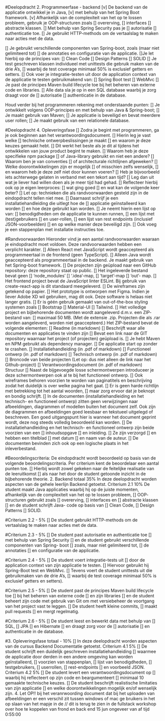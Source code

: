 #Deelopdracht 2. Programmeerfase - backend
[v] De backend van de applicatie ontwikkel je in Java,
[v] met behulp van het Spring Boot framework.
[v] Afhankelijk van de complexiteit van het op te lossen probleem, gebruik je OOP-structuren zoals
[] overerving,
[] interfaces
[] abstracte klassen.
[] Met behulp van Spring Security pas je
[] autorisatie
[] authenticatie toe.
[] Je gebruikt HTTP-methods om de vertaalslag te maken naar acties met de data.

[] Je gebruikt verschillende componenten van Spring-boot, zoals (maar niet gelimiteerd tot)
[] de annotaties en configuratie van de applicatie.
[]Je let hierbij op de principes van:
[] Clean Code
[] Design Patterns
[] SOLID
[] Je test geschreven klassen individueel met unittests die gebruik maken van de drie A’s,
[] waarbij de test coverage minimaal 50% is exclusief getters en setters.
[] Ook voer je integratie-testen uit door de application context van de applicatie te testen gebruikmakend van:
[] Spring Boot test
[] WebMvc
[] Je past de principes Maven build lifecycle toe bij het beheren van externe code en libraries.
[] Alle data sla je op in een SQL database waarbij je zorg draagt voor de
[] autorisatie
[] authenticatie in de database.

Houd verder bij het programmeren rekening met onderstaande punten:
[] Je ontwikkelt volgens OOP-principes en met behulp van Java & Spring-boot;
[] Je maakt gebruik van Maven;
[] Je applicatie is beveiligd en bevat meerdere user rollen;
[] Je maakt gebruik van een relationele database. 

#Deelopdracht 4. Opleveringsfase
[] Zodra je begint met programmeren, ga je ook beginnen aan het verantwoordingsdocument.
[] Hierin leg je vast welke
[] technische ontwerpbeslissingen je maakt
[] en waarom je deze keuzes gemaakt hebt.
[] Dit werkt het beste als je dit al tijdens het ontwikkelen van jouw product begint te maken.
[] Waarom heb je deze specifieke npm package
[] of Java-library gebruikt en niet een andere?
[] Waarom ben je van conventies
[] of architecturale richtlijnen afgeweken?
[] Welke doorontwikkelingen zijn er mogelijk
[] of misschien zelfs wenselijk,
[] en waarom heb je deze zelf niet door kunnen voeren?
[] Heb je bijvoorbeeld iets achterwege gelaten in verband met een tekort aan tijd?
[] Leg dan uit wat je liever had willen doen als je meer tijd had gehad.
[] Reflecteer hierbij ook op je eigen leerproces:
[] wat ging goed
[] en wat kan de volgende keer beter?
[] Let op: technieken die als randvoorwaarden gesteld zijn in de eindopdracht tellen niet mee.
[] Daarnaast schrijf je een installatiehandleiding die uitlegt hoe de
[] applicatie geïnstalleerd kan worden
[] en hoe deze gebruikt kan worden.
[] Je neemt hierin een lijst op van:
[] benodigdheden om de applicatie te kunnen runnen,
[] een lijst met (test)gebruikers
[] en user-rollen,
[] een lijst van rest endpoints (inclusief JSON-voorbeelden)
[] en op welke manier deze beveiligd zijn.
[] Ook voeg je een stappenplan met installatie instructies toe.

#Randvoorwaarden
Hieronder vind je een aantal randvoorwaarden waaraan je eindopdracht moet voldoen. Deze randvoorwaarden hebben een
verplicht karakter.
[] Alleen React met JavaScript wordt geaccepteerd als programmeertaal in de frontend (geen TypeScript).
[] Alleen Java wordt geaccepteerd als programmeertaal in de backend. Je maakt gebruik van het Spring-boot framework.
[] De projecten zijn geüpload naar een GitHub repository: deze repository staat op public.
[] Het ingeleverde bestand bevat geen
[] ‘node_modules’
[] ‘.idea’-map,
[] ‘target’-map
[] ‘out’- map.
[] Het frontend project bevat de JavaScript linter ESLint. Bij gebruik van create-react-app is dit
standaard meegeleverd.
[] De wireframes zijn getekend op papier.
[] Het prototype is ontworpen met Figma. Indien je liever Adobe XD wil gebruiken, mag dit ook.
Deze software is helaas niet langer gratis.
[] Er is géén gebruik gemaakt van out-of-the-box styling systemen zoals
[] Bootstrap
[] Material-UI
[] Tailwind.
[] Het volledige project en bijbehorende documenten wordt aangeleverd d.m.v. een ZIP- bestand van:
[] maximaal 50 MB. (Met de extensie .zip. Projecten die als .rar worden aangeleverd, worden niet geaccepteerd.)
Het ZIP-bestand bevat de volgende elementen:
[] Readme (in markdown)
[] Beschrijft waar alle documenten en applicaties te vinden zijn
[] Bevat een link naar de GIT repository waarnaar het project (of projecten) geüpload is.
[] Je hebt Maven en NPM gebruikt als dependency manager.
[] De applicatie start op zonder te crashen.
[] Installatiehandleiding (in .pdf of markdown)
[] Functioneel ontwerp (in .pdf of markdown)
[] Technisch ontwerp (in .pdf of markdown)
[] Broncode van beide projecten (Let op: dus niet alleen de link naar het Github-project)
[] Verantwoordingsdocument (in .pdf of markdown)
Structuur
[] Naast de bijgevoegde losse schermontwerpen introduceer je deze schermontwerpen ook al te bij het
functioneel ontwerp.
[] Ook wireframes behoren voorzien te worden van paginatitels en beschrijving zodat het duidelijk is over
welke pagina het gaat.
[] Er is geen harde richtlijn met betrekking tot het aantal woorden,
[] maar zorg ervoor dat je beknopt en bondig schrijft.
[] In de documenten (installatiehandleiding en het technisch- en functioneel ontwerp) zitten geen verwijzingen
naar afbeeldingen, diagrammen of modellen buiten het document zelf. Ook zijn de diagrammen en afbeeldingen
goed leesbaar en tekstueel uitgelegd of beschreven. Een goed uitgangspunt hier is wanneer het document
geprint wordt, deze nog steeds volledig beoordeeld kan worden.
[] De installatiehandleiding en het technisch- en functioneel ontwerp zijn beide voorzien van een
[] inhoudsopgave
[] en inleiding.
[] Ze zijn verzorgd
[] en hebben een titelblad
[] met datum
[] en naam van de auteur.
[] De documenten bevinden zich ook op een logische plaats in het inleverbestand.

#Beoordelingscriteria:
De eindopdracht wordt beoordeeld op basis van de volgende beoordelingscriteria.
Per criterium kent de beoordelaar een aantal punten toe.
[] Hierbij wordt zowel gekeken naar de feitelijke realisatie van de leeruitkomst
[] als naar het door de student getoonde inzicht in de bijbehorende theorie.
2. Backend totaal 35%
   In deze deelopdracht worden aspecten van de gehele leerlijn Backend getoetst.
   Criterium 2.1 10%
   De student maakt Java applicaties waarbij hij op de juiste momenten, afhankelijk van de complexiteit
   van het op te lossen probleem,
   [] OOP- structuren gebruikt zoals
   [] overerving,
   [] interfaces en
   [] abstracte klassen
   [] en de student schrijft Java- code op basis van
   [] Clean Code,
   [] Design Patterns
   [] SOLID.

#Criterium 2.2 - 5%
[] De student gebruikt HTTP-methods om de vertaalslag te maken naar acties met de data.

#Criterium 2.3 - 5%
[] De student past autorisatie en authenticatie toe
[] met behulp van Spring Security
[] en de student gebruikt verschillende componenten van Spring- boot
[] zoals, maar niet gelimiteerd tot,
[] de annotaties
[] en configuratie van de applicatie.

#Criterium 2.4 - 5%
[] De student voert integratie-tests uit
[] door de application context van zijn applicatie te testen.
[] Hiervoor gebruikt hij Spring-Boot test en WebMvc.
[] Tevens voert de student unittests uit die gebruikmaken van de drie A’s,
[] waarbij de test coverage minimaal 50% is exclusief getters en setters).

#Criterium 2.5 - 5%
[] De student past de principes Maven build lifecycle toe
[] bij het beheren van externe code
[] en zijn libraries
[] en de student beheert zijn code met gebruik van Git om met versiebeheer de voortgang van het project
vast te leggen.
[] De student heeft kleine commits,
[] maakt pull requests
[] en mergt regelmatig.

#Criterium 2.6 - 5%
[] De student leest en bewerkt data met behulp van
[] SQL,
[] JPA
[] en Hibernate
[] en draagt zorg voor de
[] autorisatie
[] en authenticatie in de database.

#3. Opleveringsfase totaal - 10%
[] In deze deelopdracht worden aspecten van de cursus Backend Documentatie getoetst.
Criterium 4.1 5%
[] De student schrijft een duidelijk geschreven installatiehandleiding
[] waarmee de applicatie door derden in een andere omgeving kan worden geïnstalleerd,
[] voorzien van stappenplan,
[] lijst van benodigdheden,
[] testgebruikers,
[] userrollen,
[] rest-endpoints
[] en voorbeeld JSON.
Criterium 4.2 5%
[] De student levert een verantwoordingsdocument op
[] waarbij hij reflecteert op zijn code en beargumenteert
[] minimaal 10 gemaakte technische keuzes.
[] De student beschrijft realistische limitaties van zijn applicatie
[] en welke doorontwikkelingen mogelijk en/of wenselijk zijn.
4.
Let OP!!
bij het veranrwoording document dat bij het uploaden van afbeeldingen er een verschil zit tussen windows of mac ge bruikers
in het op slaan van het mapje in de //
dit is terug te zien in de fullstack workshop over hoe te koppelen van frond en back end 15 jun ongeveer van af
tijd 0:55:00